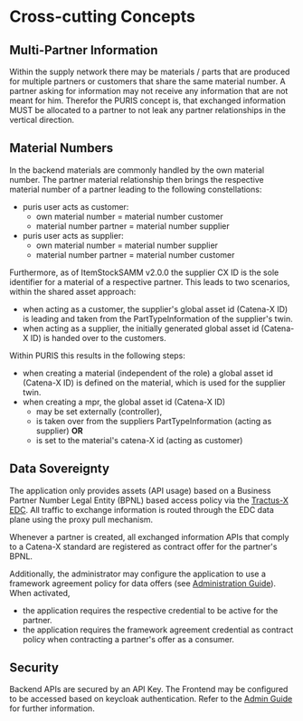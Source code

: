 # Cross-cutting Concepts

## Multi-Partner Information

Within the supply network there may be materials / parts that are produced for multiple partners or customers that
share the same material number.
A partner asking for information may not receive any information that are not meant for him. Therefor the PURIS concept
is, that exchanged information MUST be allocated to a partner to not leak any partner relationships in the vertical
direction.

## Material Numbers

In the backend materials are commonly handled by the own material number. The partner material relationship then brings
the respective material number of a partner leading to the following constellations:

- puris user acts as customer:
    - own material number = material number customer
    - material number partner = material number supplier
- puris user acts as supplier:
    - own material number = material number supplier
    - material number partner = material number customer

Furthermore, as of ItemStockSAMM v2.0.0 the supplier CX ID is the sole identifier for a material of a respective partner.
This leads to two scenarios, within the shared asset approach:

- when acting as a customer, the supplier's global asset id (Catena-X ID) is leading and taken from the PartTypeInformation of the supplier's twin.
- when acting as a supplier, the initially generated global asset id (Catena-X ID) is handed over to the customers.

Within PURIS this results in the following steps:

- when creating a material (independent of the role) a global asset id (Catena-X ID) is defined on the material, which is used for the supplier twin.
- when creating a mpr, the global asset id (Catena-X ID)
    - may be set externally (controller),
    - is taken over from the suppliers PartTypeInformation (acting as supplier) **OR**
    - is set to the material's catena-X id (acting as customer)

## Data Sovereignty

The application only provides assets (API usage) based on a Business Partner Number Legal Entity (BPNL) based access
policy via the [Tractus-X EDC](https://github.com/eclipse-tractusx/tractusx-edc). All traffic to exchange
information is routed through the EDC data plane using the proxy pull mechanism.

Whenever a partner is created, all exchanged information APIs that comply to a Catena-X standard are registered as
contract offer for the partner's BPNL.

Additionally, the administrator may configure the application to use a framework agreement policy for data offers (see
[Administration Guide](../adminGuide/Admin_Guide.md)). When activated,

- the application requires the respective credential to be active for the partner.
- the application requires the framework agreement credential as contract policy when contracting a partner's offer as a
  consumer.

## Security

Backend APIs are secured by an API Key. The Frontend may be configured to be accessed based on keycloak authentication.
Refer to the [Admin Guide](../adminGuide/Admin_Guide.md) for further information.
